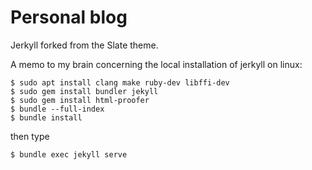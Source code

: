 # Personal blog

Jerkyll forked from the Slate theme.

A memo to my brain concerning the local installation of jerkyll on linux:

```
$ sudo apt install clang make ruby-dev libffi-dev
$ sudo gem install bundler jekyll
$ sudo gem install html-proofer
$ bundle --full-index
$ bundle install
```

then type 

```
$ bundle exec jekyll serve
```
